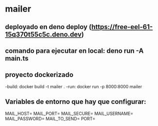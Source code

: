 # mailer

## deployado en deno deploy (https://free-eel-61-15q370t55c5c.deno.dev)

## comando para ejecutar en local: deno run -A main.ts

## proyecto dockerizado
-build: docker build -t mailer .
-run: docker run -p 8000:8000 mailer

## Variables de entorno que hay que configurar:
MAIL_HOST=
MAIL_PORT=
MAIL_SECURE=
MAIL_USERNAME=
MAIL_PASSWORD=
MAIL_TO_SEND=
PORT=